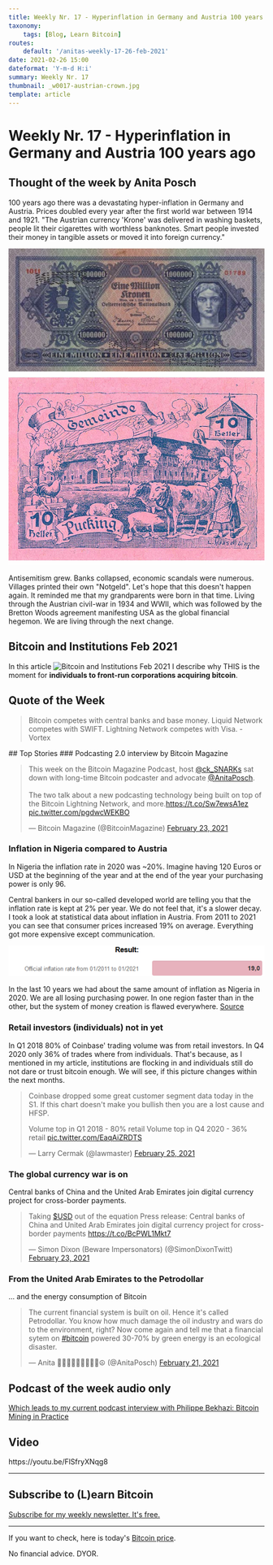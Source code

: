 ```yaml
---
title: Weekly Nr. 17 - Hyperinflation in Germany and Austria 100 years ago
taxonomy:
    tags: [Blog, Learn Bitcoin]
routes:
    default: '/anitas-weekly-17-26-feb-2021'
date: 2021-02-26 15:00
dateformat: 'Y-m-d H:i'
summary: Weekly Nr. 17
thumbnail: _w0017-austrian-crown.jpg
template: article
---
```


# Weekly Nr. 17 - Hyperinflation in Germany and Austria 100 years ago

## Thought of the week by Anita Posch
100 years ago there was a devastating hyper-inflation in Germany and Austria. Prices doubled every year after the first world war between 1914 and 1921. "The Austrian currency 'Krone' was delivered in washing baskets, people lit their cigarettes with worthless banknotes. Smart people invested their money in tangible assets or moved it into foreign currency."

![One Million Crown](_w0017-austrian-crown.jpg)
![Notgeld Pucking](_w0017-notgeld_pucking.jpg)

Antisemitism grew. Banks collapsed, economic scandals were numerous. Villages printed their own "Notgeld". Let's hope that this doesn't happen again. It reminded me that my grandparents were born in that time. Living through the Austrian civil-war in 1934 and WWII, which was followed by the Bretton Woods agreement manifesting USA as the global financial hegemon. We are living through the next change.

## Bitcoin and Institutions Feb 2021
In this article ![Bitcoin and Institutions](bitcoin-institutions-feb-2021) Feb 2021 I describe why THIS is the moment for <strong>individuals to front-run corporations acquiring bitcoin</strong>.

## Quote of the Week
<blockquote>Bitcoin competes with central banks and base money. Liquid Network competes with SWIFT. Lightning Network competes with Visa. - Vortex</blockquote>
## Top Stories
### Podcasting 2.0 interview by Bitcoin Magazine
<blockquote class="twitter-tweet"><p lang="en" dir="ltr">This week on the Bitcoin Magazine Podcast, host <a href="https://twitter.com/ck_SNARKs?ref_src=twsrc%5Etfw">@ck_SNARKs</a> sat down with long-time Bitcoin podcaster and advocate <a href="https://twitter.com/AnitaPosch?ref_src=twsrc%5Etfw">@AnitaPosch</a>. <br><br>The two talk about a new podcasting technology being built on top of the Bitcoin Lightning Network, and more.<a href="https://t.co/Sw7ewsA1ez">https://t.co/Sw7ewsA1ez</a> <a href="https://t.co/pgdwcWEKBO">pic.twitter.com/pgdwcWEKBO</a></p>&mdash; Bitcoin Magazine (@BitcoinMagazine) <a href="https://twitter.com/BitcoinMagazine/status/1364288959082352640?ref_src=twsrc%5Etfw">February 23, 2021</a></blockquote> 
<script async src="https://platform.twitter.com/widgets.js" charset="utf-8"></script>
 

### Inflation in Nigeria compared to Austria
In Nigeria the inflation rate in 2020 was ~20%. Imagine having 120 Euros or USD at the beginning of the year and at the end of the year your purchasing power is only 96.

Central bankers in our so-called developed world are telling you that the inflation rate is kept at 2% per year. We do not feel that, it's a slower decay. I took a look at statistical data about inflation in Austria. From 2011 to 2021 you can see that consumer prices increased 19% on average. Everything got more expensive except communication. 

![Statistic Austria Inflation Calculator](_w0017-austria-inflation-calculator-210224.png)

In the last 10 years we had about the same amount of inflation as Nigeria in 2020. We are all losing purchasing power. In one region faster than in the other, but the system of money creation is flawed everywhere. <a href="https://www.statistik.at/persoenlicher_inflationsrechner/index_en.xhtml">Source</a>

### Retail investors (individuals) not in yet
In Q1 2018 80% of Coinbase' trading volume was from retail investors. In Q4 2020 only 36% of trades where from individuals. That's because, as I mentioned in my article, institutions are flocking in and individuals still do not dare or trust bitcoin enough. We will see, if this picture changes within the next months.
<div class="white-box">
<blockquote class="twitter-tweet">
<p dir="ltr" lang="en">Coinbase dropped some great customer segment data today in the S1. If this chart doesn't make you bullish then you are a lost cause and HFSP.

Volume top in Q1 2018 - 80% retail
Volume top in Q4 2020 - 36% retail <a href="https://t.co/EaqAiZRDTS">pic.twitter.com/EaqAiZRDTS</a></p>
— Larry Cermak (@lawmaster) <a href="https://twitter.com/lawmaster/status/1364941277129768964?ref_src=twsrc%5Etfw">February 25, 2021</a></blockquote>

<script async src="https://platform.twitter.com/widgets.js" charset="utf-8"></script>

</div>
<h3>The global currency war is on</h3>
Central banks of China and the United Arab Emirates join digital currency project for cross-border payments.
<div class="white-box">
<blockquote class="twitter-tweet">
<p dir="ltr" lang="en">Taking <a href="https://twitter.com/search?q=%24USD&amp;src=ctag&amp;ref_src=twsrc%5Etfw">$USD</a> out of the equation Press release: Central banks of China and United Arab Emirates join digital currency project for cross-border payments <a href="https://t.co/BcPWL1Mkt7">https://t.co/BcPWL1Mkt7</a></p>
— Simon Dixon (Beware Impersonators) (@SimonDixonTwitt) <a href="https://twitter.com/SimonDixonTwitt/status/1364280631346216966?ref_src=twsrc%5Etfw">February 23, 2021</a></blockquote>

<script async src="https://platform.twitter.com/widgets.js" charset="utf-8"></script>


</div>
<h3>From the United Arab Emirates to the Petrodollar</h3>
... and the energy consumption of Bitcoin
<div class="white-box">
<blockquote class="twitter-tweet">
<p dir="ltr" lang="en">The current financial system is built on oil. Hence it's called Petrodollar. You know how much damage the oil industry and wars do to the environment, right? Now come again and tell me that a financial sytem on <a href="https://twitter.com/hashtag/bitcoin?src=hash&amp;ref_src=twsrc%5Etfw">#bitcoin</a> powered 30-70% by green energy is an ecological disaster.</p>
— Anita ✊🏼🔑🏳️‍🌈🏊🏻🚴‍♂️☮️ (@AnitaPosch) <a href="https://twitter.com/AnitaPosch/status/1363486635199971336?ref_src=twsrc%5Etfw">February 21, 2021</a></blockquote>

<script async src="https://platform.twitter.com/widgets.js" charset="utf-8"></script>


</div>

<h2>Podcast of the week audio only</h2>
<a href="https://bitcoinundco.com/en/philippe-bekhazi/" target="_blank" rel="noopener noreferrer">Which leads to my current podcast interview with Philippe Bekhazi: Bitcoin Mining in Practice</a>
<h2>Video</h2>
https://youtu.be/FlSfryXNqg8

---
## Subscribe to (L)earn Bitcoin

[Subscribe for my weekly newsletter. It's free.](https://anita.link/weekly)

---

If you want to check, here is today's [Bitcoin price](https://www.coingecko.com/en/coins/bitcoin).

No financial advice. DYOR.